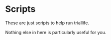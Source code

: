 # Scripts

These are just scripts to help run triallife.

Nothing else in here is particularly useful for you.
